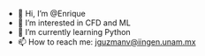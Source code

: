 - 👋 Hi, I’m @Enrique
- 👀 I’m interested in CFD and ML
- 🌱 I’m currently learning Python
- 📫 How to reach me: jguzmanv@iingen.unam.mx

<!---
JEGuzmanV/JEGuzmanV is a ✨ special ✨ repository because its `README.md` (this file) appears on your GitHub profile.
You can click the Preview link to take a look at your changes.
--->
